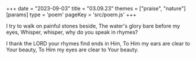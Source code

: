 +++
date = "2023-09-03"
title = "03.09.23"
themes = ["praise", "nature"]
[params]
  type = 'poem'
  pageKey = 'src/poem.js'
+++

I try to walk on painful stones beside,
The water's glory bare before my eyes,
Whisper, whisper, why do you speak in rhymes?

I thank the LORD your rhymes find ends in Him,
To Him my ears are clear to Your beauty,
To Him my eyes are clear to Your beauty.
